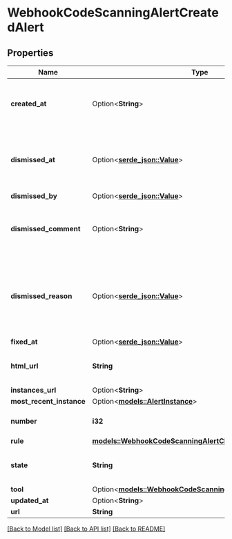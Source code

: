 # WebhookCodeScanningAlertCreatedAlert

## Properties

Name | Type | Description | Notes
------------ | ------------- | ------------- | -------------
**created_at** | Option<**String**> | The time that the alert was created in ISO 8601 format: `YYYY-MM-DDTHH:MM:SSZ.` | 
**dismissed_at** | Option<[**serde_json::Value**](.md)> | The time that the alert was dismissed in ISO 8601 format: `YYYY-MM-DDTHH:MM:SSZ`. | 
**dismissed_by** | Option<[**serde_json::Value**](.md)> |  | 
**dismissed_comment** | Option<**String**> | The dismissal comment associated with the dismissal of the alert. | [optional]
**dismissed_reason** | Option<[**serde_json::Value**](.md)> | The reason for dismissing or closing the alert. Can be one of: `false positive`, `won't fix`, and `used in tests`. | 
**fixed_at** | Option<[**serde_json::Value**](.md)> |  | [optional]
**html_url** | **String** | The GitHub URL of the alert resource. | 
**instances_url** | Option<**String**> |  | [optional]
**most_recent_instance** | Option<[**models::AlertInstance**](Alert_Instance.md)> |  | [optional]
**number** | **i32** | The code scanning alert number. | 
**rule** | [**models::WebhookCodeScanningAlertClosedByUserAlertRule**](webhook_code_scanning_alert_closed_by_user_alert_rule.md) |  | 
**state** | **String** | State of a code scanning alert. | 
**tool** | Option<[**models::WebhookCodeScanningAlertCreatedAlertTool**](webhook_code_scanning_alert_created_alert_tool.md)> |  | 
**updated_at** | Option<**String**> |  | [optional]
**url** | **String** |  | 

[[Back to Model list]](../README.md#documentation-for-models) [[Back to API list]](../README.md#documentation-for-api-endpoints) [[Back to README]](../README.md)


